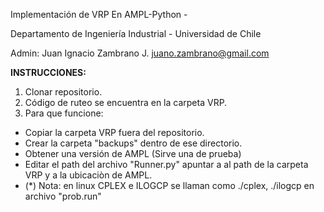 Implementación de VRP En AMPL-Python -

Departamento de Ingeniería Industrial - Universidad de Chile

Admin:
Juan Ignacio Zambrano J. 
juano.zambrano@gmail.com

**INSTRUCCIONES:**

1.  Clonar repositorio. 
2.  Código de ruteo se encuentra en la carpeta VRP.
3.  Para que funcione:


*  Copiar la carpeta VRP fuera del repositorio.
*  Crear la carpeta "backups" dentro de ese directorio.
*  Obtener una versión de AMPL (Sirve una de prueba) 
*  Editar el path del archivo "Runner.py" apuntar a al path de la carpeta VRP y a la ubicaciòn de AMPL.
*  (*) Nota: en linux CPLEX e ILOGCP se llaman como ./cplex, ./ilogcp en archivo  "prob.run"
    